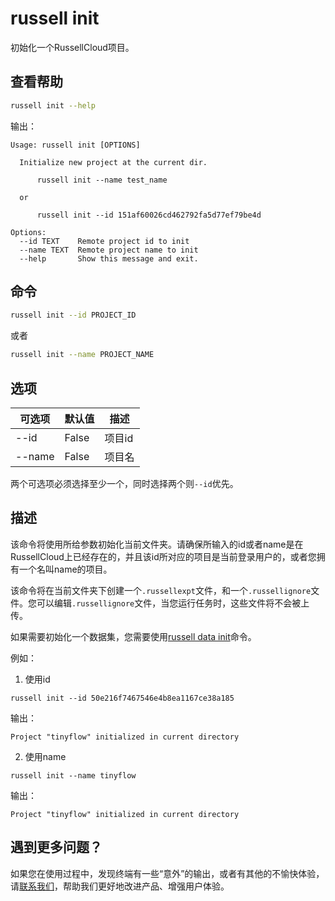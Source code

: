 # russell init
初始化一个RussellCloud项目。

## 查看帮助

```bash
russell init --help
```
输出：
```
Usage: russell init [OPTIONS]

  Initialize new project at the current dir.

      russell init --name test_name

  or

      russell init --id 151af60026cd462792fa5d77ef79be4d

Options:
  --id TEXT    Remote project id to init
  --name TEXT  Remote project name to init
  --help       Show this message and exit.
```

## 命令
```bash
russell init --id PROJECT_ID
```
或者
```bash
russell init --name PROJECT_NAME
```

## 选项

|可选项|默认值|描述|
|---|---|---|
|--id|False|项目id|
|--name|False|项目名|

两个可选项必须选择至少一个，同时选择两个则`--id`优先。


## 描述
该命令将使用所给参数初始化当前文件夹。请确保所输入的id或者name是在RussellCloud上已经存在的，并且该id所对应的项目是当前登录用户的，或者您拥有一个名叫name的项目。

该命令将在当前文件夹下创建一个`.russellexpt`文件，和一个`.russellignore`文件。您可以编辑`.russellignore`文件，当您运行任务时，这些文件将不会被上传。

如果需要初始化一个数据集，您需要使用[russell data init](/cli/data.md)命令。

例如：
1. 使用id
```
russell init --id 50e216f7467546e4b8ea1167ce38a185
```
输出：
```
Project "tinyflow" initialized in current directory
```

2. 使用name
```
russell init --name tinyflow
```
输出：
```
Project "tinyflow" initialized in current directory
```

## 遇到更多问题？

如果您在使用过程中，发现终端有一些“意外”的输出，或者有其他的不愉快体验，请[联系我们](/contact-us.md)，帮助我们更好地改进产品、增强用户体验。

